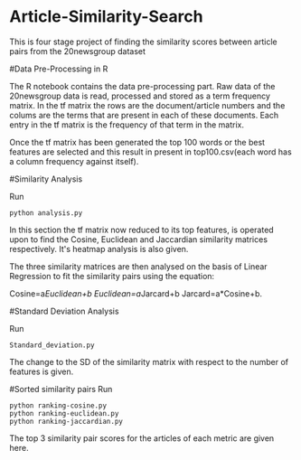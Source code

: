 # Article-Similarity-Search


This is four stage project of finding the similarity scores between article pairs from the 20newsgroup dataset

#Data Pre-Processing in R

The R notebook contains the data pre-processing part. Raw data of the 20newsgroup data is read, processed and stored as a term frequency matrix. In the tf matrix the rows are the document/article numbers and the colums are the terms that are present in each of these documents. Each entry in the tf matrix is the frequency of that term in the matrix.

Once the tf matrix has been generated the top 100 words or the best features are selected and this result in present in top100.csv(each word has a column frequency against itself).


#Similarity Analysis

Run
```
python analysis.py
```

In this section the tf matrix now reduced to its top features, is operated upon to find the Cosine, Euclidean and Jaccardian similarity matrices respectively. It's heatmap analysis is also given.

The three similarity matrices are then analysed on the basis of Linear Regression to fit the similarity pairs using the equation:

Cosine=a*Euclidean+b
Euclidean=a*Jarcard+b
Jarcard=a*Cosine+b.

#Standard Deviation Analysis

Run
```
Standard_deviation.py
```
The change to the SD of the similarity matrix with respect to the number of features is given.

#Sorted similarity pairs
Run
```
python ranking-cosine.py
python ranking-euclidean.py
python ranking-jaccardian.py
```
The top 3 similarity pair scores for the articles of each metric are given here.
